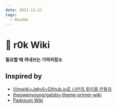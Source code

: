 ```yaml
---
date: 2021-12-21
tags:
  - Readme
---
```


# 📝 r0k Wiki

**필요할 때 꺼내쓰는 기억저장소**

## Inspired by
- [Vimwiki+Jekyll+Github.io로 나만의 위키를 만들자](https://johngrib.github.io/wiki/my-wiki/)
- [theowenyoung/gatsby-theme-primer-wiki](https://github.com/theowenyoung/gatsby-theme-primer-wiki)
- [Padosum Wiki](https://www.padosum.dev/)
